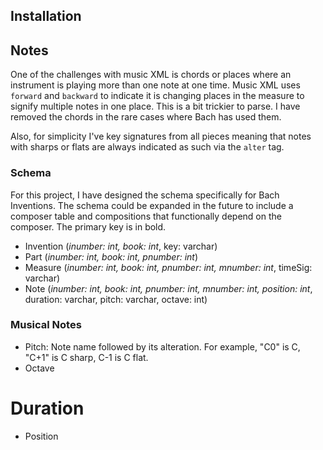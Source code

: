 ## Installation

## Notes

One of the challenges with music XML is chords or places where an instrument is playing more than one note at one time. Music XML uses ```forward``` and ```backward``` to indicate it is changing places in the measure to signify multiple notes in one place. This is a bit trickier to parse. I have removed the chords in the rare cases where Bach has used them.

Also, for simplicity I've key signatures from all pieces meaning that notes with sharps or flats are always indicated as such via the ```alter``` tag.

### Schema

For this project, I have designed the schema specifically for Bach Inventions. The schema could be expanded in the future to include a composer table and compositions that functionally depend on the composer. The primary key is in bold.

* Invention (*inumber: int, book: int*, key: varchar)
* Part (*inumber: int, book: int, pnumber: int*)
* Measure (*inumber: int, book: int, pnumber: int, mnumber: int*, timeSig: varchar)
* Note (*inumber: int, book: int, pnumber: int, mnumber: int, position: int*, duration: varchar, pitch: varchar, octave: int)

### Musical Notes
* Pitch: Note name followed by its alteration. For example, "C0" is C, "C+1" is C sharp, C-1 is C flat.
* Octave
# Duration
* Position